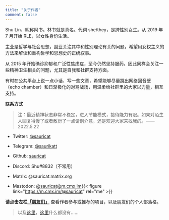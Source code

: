 ```yaml
---
title: "关于作者"
comment: false
---
```


Shu Lin，昵称阿书。林书就是真名。代词 she/they，是跨性别女生。从 2019 年 7 月开始 RLE，以女性身份生活。

主业是哲学与社会思想，副业关注其中和性别理论有关的问题，希望用女权主义的方法来解读和重构哲学和思想史的正统叙事。

从 2015 年开始确诊抑郁和广泛性焦虑症，至今仍然坚持服药。因此同样会关注一些精神卫生相关的问题，尤其是自我和社群支持方面。

有时在公共平台上说一点小话、写一些文章，希望能够尽量跳出网络回音壁（echo chamber）和日渐极化的对骂战场，用温柔给社群里的大家以力量，相互支持。

**联系方式**

> 注：最近精神状态非常不稳定，进入节能模式，接待能力有限。如果对陌生人回复得慢了或者敷衍了一点请别介意，还是欢迎大家来找我的。——2022.5.22

* Twitter: [@sauricat](https://twitter.com/sauricat)
 
* Telegram: [@saurikatt](https://t.me/saurikatt)

* Github: [sauricat](https://github.com/sauricat)

* Discord: Shu#8832（不常用）

* Matrix: @sauricat:matrix.org

* Mastodon: [@sauricat@m.cmx.im](https://m.cmx.im/@sauricat){{< figure link="https://m.cmx.im/@sauricat" rel="me" >}}


**请点击左栏[「朋友们」](../friends)** 查看作者参与或推荐的项目，以及朋友们的个人部落格。

> 以及[这里](../fragments)，[这里](../fragments)什么都没有……
